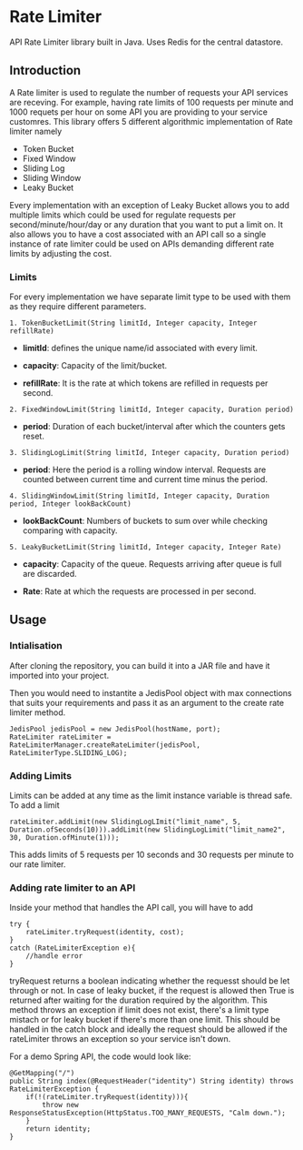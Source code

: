 # Rate Limiter
API Rate Limiter library built in Java. Uses Redis for the central datastore.

## Introduction
A Rate limiter is used to regulate the number of requests your API services are receving. For example, having rate limits of 100 requests per minute and 1000 requets per hour on some API you are providing to your service customres. This library offers 5 different algorithmic implementation of Rate limiter namely
- Token Bucket
- Fixed Window
- Sliding Log
- Sliding Window
- Leaky Bucket

Every implementation with an exception of Leaky Bucket allows you to add multiple limits which could be used for regulate requests per second/minute/hour/day or any duration that you want to put a limit on. It also allows you to have a cost associated with an API call so a single instance of rate limiter could be used on APIs demanding different rate limits by adjusting the cost.

### Limits

For every implementation we have separate limit type to be used with them as they require different parameters.

```
1. TokenBucketLimit(String limitId, Integer capacity, Integer refillRate)
```

- **limitId**: defines the unique name/id associated with every limit.

- **capacity**: Capacity of the limit/bucket.

- **refillRate**: It is the rate at which tokens are refilled in requests per second.

```
2. FixedWindowLimit(String limitId, Integer capacity, Duration period)
```
- **period**: Duration of each bucket/interval after which the counters gets reset.

```
3. SlidingLogLimit(String limitId, Integer capacity, Duration period)
```
- **period**: Here the period is a rolling window interval. Requests are counted between current time and current time minus the period.

```
4. SlidingWindowLimit(String limitId, Integer capacity, Duration period, Integer lookBackCount)
```
- **lookBackCount**: Numbers of buckets to sum over while checking comparing with capacity.

```
5. LeakyBucketLimit(String limitId, Integer capacity, Integer Rate)
```
- **capacity**: Capacity of the queue. Requests arriving after queue is full are discarded.

- **Rate**: Rate at which the requests are processed in per second.

## Usage

### Intialisation
After cloning the repository, you can build it into a JAR file and have it imported into your project. 

Then you would need to instantite a JedisPool object with max connections that suits your requirements and pass it as an argument to the create rate limiter method.

```
JedisPool jedisPool = new JedisPool(hostName, port);
RateLimiter rateLimiter = RateLimiterManager.createRateLimiter(jedisPool, RateLimiterType.SLIDING_LOG);
```

### Adding Limits

Limits can be added at any time as the limit instance variable is thread safe. To add a limit

```
rateLimiter.addLimit(new SlidingLogLImit("limit_name", 5, Duration.ofSeconds(10))).addLimit(new SlidingLogLimit("limit_name2", 30, Duration.ofMinute(1)));
```

This adds limits of 5 requests per 10 seconds and 30 requests per minute to our rate limiter.

### Adding rate limiter to an API

Inside your method that handles the API call, you will have to add

```
try {
    rateLimiter.tryRequest(identity, cost);
}
catch (RateLimiterException e){
    //handle error
}
```

tryRequest returns a boolean indicating whether the requesst should be let through or not. In case of leaky bucket, if the request is allowed then True is returned after waiting for the duration required by the algorithm. This method throws an exception if limit does not exist, there's a limit type mistach or for leaky bucket if there's more than one limit. This should be handled in the catch block and ideally the request should be allowed if the rateLimiter throws an exception so your service isn't down.

For a demo Spring API, the code would look like:

```
@GetMapping("/")
public String index(@RequestHeader("identity") String identity) throws RateLimiterException {
    if(!(rateLimiter.tryRequest(identity))){
        throw new ResponseStatusException(HttpStatus.TOO_MANY_REQUESTS, "Calm down.");
    }
    return identity;
}
```

